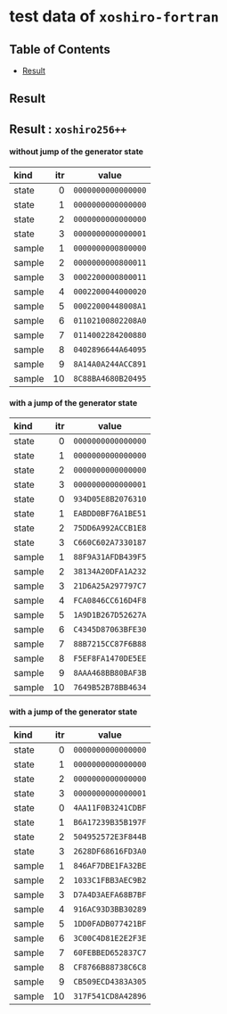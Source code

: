 # test data of `xoshiro-fortran` #

## Table of Contents ##

- [Result](#Result)

## Result ##

## Result &colon; `xoshiro256++` ##

#### without jump of the generator state ####

|kind|itr|value|
|:-|-:|:-:|
|state | 0|`0000000000000000`|
|state | 1|`0000000000000000`|
|state | 2|`0000000000000000`|
|state | 3|`0000000000000001`|
|sample| 1|`0000000000800000`|
|sample| 2|`0000000000800011`|
|sample| 3|`0002200000800011`|
|sample| 4|`0002200044000020`|
|sample| 5|`00022000448008A1`|
|sample| 6|`01102100802208A0`|
|sample| 7|`0114002284200880`|
|sample| 8|`0402896644A64095`|
|sample| 9|`8A14A0A244ACC891`|
|sample|10|`8C88BA4680B20495`|

#### with a jump of the generator state ####

|kind|itr|value|
|:-|-:|:-:|
|state | 0|`0000000000000000`|
|state | 1|`0000000000000000`|
|state | 2|`0000000000000000`|
|state | 3|`0000000000000001`|
|state | 0|`934D05E8B2076310`|
|state | 1|`EABDD0BF76A1BE51`|
|state | 2|`75DD6A992ACCB1E8`|
|state | 3|`C660C602A7330187`|
|sample| 1|`88F9A31AFDB439F5`|
|sample| 2|`38134A20DFA1A232`|
|sample| 3|`21D6A25A297797C7`|
|sample| 4|`FCA0846CC616D4F8`|
|sample| 5|`1A9D1B267D52627A`|
|sample| 6|`C4345D87063BFE30`|
|sample| 7|`88B7215CC87F6B88`|
|sample| 8|`F5EF8FA1470DE5EE`|
|sample| 9|`8AAA468BB80BAF3B`|
|sample|10|`7649B52B78BB4634`|

#### with a jump of the generator state ####

|kind|itr|value|
|:-|-:|:-:|
|state | 0|`0000000000000000`|
|state | 1|`0000000000000000`|
|state | 2|`0000000000000000`|
|state | 3|`0000000000000001`|
|state | 0|`4AA11F0B3241CDBF`|
|state | 1|`B6A17239B35B197F`|
|state | 2|`504952572E3F844B`|
|state | 3|`2628DF68616FD3A0`|
|sample| 1|`846AF7DBE1FA32BE`|
|sample| 2|`1033C1FBB3AEC9B2`|
|sample| 3|`D7A4D3AEFA68B7BF`|
|sample| 4|`916AC93D3BB30289`|
|sample| 5|`1DD0FADB077421BF`|
|sample| 6|`3C00C4D81E2E2F3E`|
|sample| 7|`60FEBBED652837C7`|
|sample| 8|`CF8766B88738C6C8`|
|sample| 9|`CB509ECD4383A305`|
|sample|10|`317F541CD8A42896`|

<!-- EOF -->
